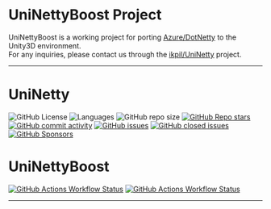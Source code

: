 # UniNettyBoost Project

UniNettyBoost is a working project for porting [Azure/DotNetty](https://github.com/Azure/DotNetty) to the Unity3D environment.  
For any inquiries, please contact us through the [ikpil/UniNetty](https://github.com/ikpil/UniNetty) project.

---

# UniNetty

![GitHub License](https://img.shields.io/github/license/ikpil/UniNetty?style=for-the-badge)
![Languages](https://img.shields.io/github/languages/top/ikpil/UniNetty?style=for-the-badge)
![GitHub repo size](https://img.shields.io/github/repo-size/ikpil/UniNetty?style=for-the-badge)
[![GitHub Repo stars](https://img.shields.io/github/stars/ikpil/UniNetty?style=for-the-badge&logo=github)](https://github.com/ikpil/UniNetty)
[![GitHub commit activity](https://img.shields.io/github/commit-activity/m/ikpil/UniNetty?style=for-the-badge&logo=github)](https://github.com/ikpil/UniNetty/commits)
[![GitHub issues](https://img.shields.io/github/issues-raw/ikpil/UniNetty?style=for-the-badge&logo=github&color=44cc11)](https://github.com/ikpil/UniNetty/issues)
[![GitHub closed issues](https://img.shields.io/github/issues-closed-raw/ikpil/UniNetty?style=for-the-badge&logo=github&color=a371f7)](https://github.com/ikpil/UniNetty/issues)
[![GitHub Sponsors](https://img.shields.io/github/sponsors/ikpil?style=for-the-badge&logo=GitHub-Sponsors&link=https%3A%2F%2Fgithub.com%2Fsponsors%2Fikpil)](https://github.com/sponsors/ikpil)

# UniNettyBoost

[![GitHub Actions Workflow Status](https://img.shields.io/github/actions/workflow/status/ikpil/UniNettyBoost/dotnet.yml?style=for-the-badge&logo=github)](https://github.com/ikpil/UniNettyBoost/actions/workflows/dotnet.yml)
[![GitHub Actions Workflow Status](https://img.shields.io/github/actions/workflow/status/ikpil/UniNettyBoost/codeql.yml?style=for-the-badge&logo=github&label=CODEQL)](https://github.com/ikpil/UniNettyBoost/actions/workflows/codeql.yml)

---

